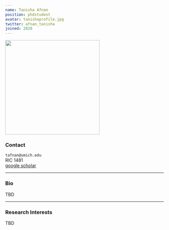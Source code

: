 ```yaml
---
name: Tanisha Afnan
position: phdstudent
avatar: tanishaprofile.jpg
twitter: afnan_tanisha
joined: 2020
---
```


<img width="300" src="{{site.baseurl}}/images/people/{{page.avatar}}" data-action="zoom">

### Contact

<i class="fa fa-envelope-o"></i>  `tafnan@umich.edu`<br>
<i class="fa fa-building"></i> RIC 1481 <br>
<i class="fa fa-bar-chart"></i> [google scholar](https://scholar.google.com/citations?user=CY6Gfp8AAAAJ&hl=en&oi=ao) <br>
 []()

<hr>

### Bio

TBD

<hr>

### Research Interests

TBD
